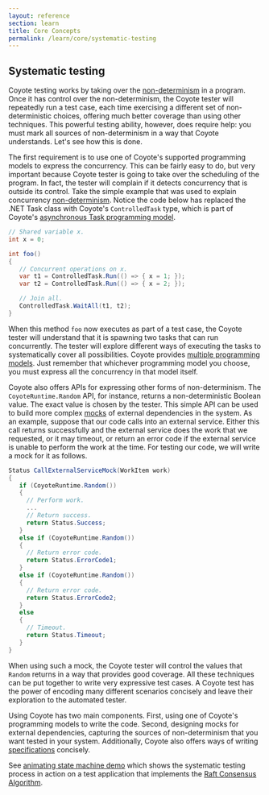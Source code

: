 ```yaml
---
layout: reference
section: learn
title: Core Concepts
permalink: /learn/core/systematic-testing
---
```


## Systematic testing

Coyote testing works by taking over the [non-determinism](../core/non-determinism) in a program.
Once it has control over the non-determinism, the Coyote tester will repeatedly run a test case,
each time exercising a different set of non-deterministic choices, offering much better coverage
than using other techniques. This powerful testing ability, however, does require help: you must
mark all sources of non-determinism in a way that Coyote understands. Let's see how this is done.

The first requirement is to use one of Coyote's supported programming models to express the
concurrency. This can be fairly easy to do, but very important because Coyote tester is going to
take over the scheduling of the program. In fact, the tester will complain if it detects concurrency
that is outside its control. Take the simple example that was used to explain concurrency
[non-determinism](../core/non-determinism). Notice the code below has replaced the .NET Task
class with Coyote's `ControlledTask` type, which is part of Coyote's [asynchronous Task programming
model](../programming-models/async/overview).

```c#
// Shared variable x.
int x = 0;

int foo()
{
   // Concurrent operations on x.
   var t1 = ControlledTask.Run(() => { x = 1; });
   var t2 = ControlledTask.Run(() => { x = 2; });

   // Join all.
   ControlledTask.WaitAll(t1, t2);
}

```

When this method `foo` now executes as part of a test case, the Coyote tester will understand that
it is spawning two tasks that can run concurrently. The tester will explore different ways of
executing the tasks to systematically cover all possibilities. Coyote provides [multiple programming
models](../overview/what-is-coyote). Just remember that whichever programming model you choose,
you must express all the concurrency in that model itself.

Coyote also offers APIs for expressing other forms of non-determinism. The `CoyoteRuntime.Random`
API, for instance, returns a non-deterministic Boolean value. The exact value is chosen by the
tester. This simple API can be used to build more complex
[mocks](https://en.wikipedia.org/wiki/Mock_object) of external dependencies in the system. As an
example, suppose that our code calls into an external service. Either this call returns successfully
and the external service does the work that we requested, or it may timeout, or return an error code
if the external service is unable to perform the work at the time. For testing our code, we will
write a mock for it as follows.

```c#
Status CallExternalServiceMock(WorkItem work)
{
   if (CoyoteRuntime.Random())
   {
     // Perform work.
     ...
     // Return success.
     return Status.Success;
   }
   else if (CoyoteRuntime.Random())
   {
     // Return error code.
     return Status.ErrorCode1;
   }
   else if (CoyoteRuntime.Random())
   {
     // Return error code.
     return Status.ErrorCode2;
   }
   else
   {
     // Timeout.
     return Status.Timeout;
   }
}
```

When using such a mock, the Coyote tester will control the values that `Random` returns in a way
that provides good coverage. All these techniques can be put together to write very expressive test
cases. A Coyote test has the power of encoding many different scenarios concisely and leave their
exploration to the automated tester.

Using Coyote has two main components. First, using one of Coyote's programming models to write the
code. Second, designing mocks for external dependencies, capturing the sources of non-determinism
that you want tested in your system. Additionally, Coyote also offers ways of writing
[specifications](../specifications/overview) concisely.

See [animating state machine demo](/coyote/learn/programming-models/actors/state-machine-demo) which
shows the systematic testing process in action on a test application that implements the [Raft
Consensus Algorithm](https://raft.github.io/).
